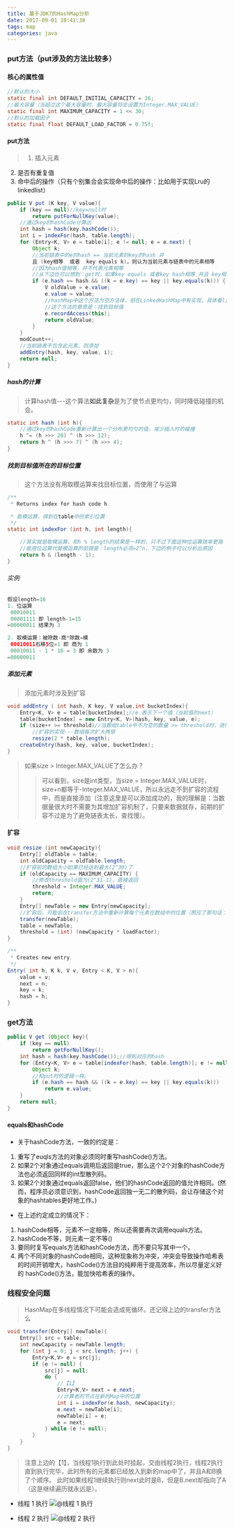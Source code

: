 ```yaml
---
title: 基于JDK7的HashMap分析
date: 2017-09-01 10:41:38
tags: map
categories: java
---
```


### put方法（put涉及的方法比较多）

#### 核心的属性值

```java
//默认的大小
static final int DEFAULT_INITIAL_CAPACITY = 16;
//最大容量（当超过这个最大容量时，最大容量将会设置为Integer.MAX_VALUE）
static final int MAXIMUM_CAPACITY = 1 << 30;
//默认的加载因子
static final float DEFAULT_LOAD_FACTOR = 0.75f;
```
#### put方法
>1. 插入元素
2. 是否有重复值
3. 命中后的操作（只有个别集合会实现命中后的操作：比如用于实现Lru的linkedlist）

```java
public V put (K key, V value){
    if (key == null)//key=null时
        return putForNullKey(value);
	//通过key的hashCode计算出
    int hash = hash(key.hashCode());
    int i = indexFor(hash, table.length);
    for (Entry<K, V> e = table[i]; e != null; e = e.next) {
        Object k;
        //当前链表中的e的hash == 当前元素的key的hash 并
        且 (key相等  或者  key equals k)，则认为当前元素与链表中的元素相等
        //因为hash值相等，并不代表元素相等
        //从下边也可以想到：get时，如果key equals 或者key hash相等 并且 key相等，则表明是所要get的key
        if (e.hash == hash && ((k = e.key) == key || key.equals(k))) {
            V oldValue = e.value;
            e.value = value;
            //hashMap中这个方法为空方法体，但在LinkedHashMap中有实现，具体看link的分析
			//这个方法的意思是：找到目标值
            e.recordAccess(this);
            return oldValue;
        }
    }
    modCount++;
	//当前链表不包含此元素，则添加
    addEntry(hash, key, value, i);
    return null;
}
```

##### hash的计算

>计算hash值---这个算法**如此复杂**是为了使节点更均匀，同时降低碰撞的机会。

```java
static int hash (int h){
    //通过key的hashCode重新计算出一个分布更均匀的值，减少插入时的碰撞
    h ^= (h >>> 20) ^ (h >>> 12);
    return h ^ (h >>> 7) ^ (h >>> 4);
}
```

##### 找到目标值所在的目标位置
>这个方法没有用取模运算来找目标位置，而使用了与运算

```java
/**
 * Returns index for hash code h.

 * 取模运算，得到在table中的索引位置
 */
static int indexFor (int h, int length){

    //其实就是取模运算，和h % length的结果是一样的，只不过下面这种位运算效率更高
    //能用位运算代替模运算的前提是：length必须=2^n，下边的例子可以分析出原因
    return h & (length - 1);
}
```
###### 实例

```java
假设length=16
1. 位运算
 00010011
 00001111 即 length-1=15
=00000011 结果为 3

2. 取模运算：被除数-商*除数=模
 00010011右移5位=1 即 商为 1
 00010011 - 1 * 16 = 3 即 余数为 3
=00000011
```

##### 添加元素
>添加元素时涉及到扩容

```java
void addEntry ( int hash, K key, V value,int bucketIndex){
    Entry<K, V> e = table[bucketIndex];//e 表示下一个值（当前值的next）
    table[bucketIndex] = new Entry<K, V>(hash, key, value, e);
    if (size++ >= threshold)//当数组table中不为空的数量 >= threshold时，进行扩容
        //扩容的实现---数组每次扩大两倍
        resize(2 * table.length);
	createEntry(hash, key, value, bucketIndex);
}
```
>如果size > Integer.MAX_VALUE了怎么办？
>>可以看到，size是int类型，当size = Integer.MAX_VALUE时，size+n都等于-Integer.MAX_VALUE，所以永远走不到扩容的流程中，而是直接添加（注意这里是可以添加成功的，我的理解是：当数据量很大时不需要为其增加扩容机制了，只要来数据就存，前期的扩容不过是为了避免链表太长，查找慢）。

#### 扩容

```java
void resize (int newCapacity){
    Entry[] oldTable = table;
    int oldCapacity = oldTable.length;
	//扩容前的数组大小如果已经达到最大(2^30)了
    if (oldCapacity == MAXIMUM_CAPACITY) {
		//修改threshold值为(2^31-1)，直接返回
        threshold = Integer.MAX_VALUE;
        return;
    }
    Entry[] newTable = new Entry[newCapacity];
	//扩容后，可能会在transfer方法中重新计算每个元素在数组中的位置（照应了那句话：此类不保证映射的顺序，特别是它不保证该顺序恒久不变。）
    transfer(newTable);
    table = newTable;
    threshold = (int) (newCapacity * loadFactor);
}

/**
 * Creates new entry.
 */
Entry( int h, K k, V v, Entry < K, V > n){
    value = v;
    next = n;
    key = k;
    hash = h;
}
```

### get方法

```java
public V get (Object key){
    if (key == null)
        return getForNullKey();
    int hash = hash(key.hashCode());//得到对应的hash
    for (Entry<K, V> e = table[indexFor(hash, table.length)]; e != null; e = e.next) {
        Object k;
        //和put时的逻辑一样。
        if (e.hash == hash && ((k = e.key) == key || key.equals(k)))
            return e.value;
    }
    return null;
}
```

#### equals和hashCode
* 关于hashCode方法，一致的约定是：
1. 重写了euqls方法的对象必须同时重写hashCode()方法。
2. 如果2个对象通过equals调用后返回是true，那么这个2个对象的hashCode方法也必须返回同样的int型散列码。
3. 如果2个对象通过equals返回false，他们的hashCode返回的值允许相同。(然而，程序员必须意识到，hashCode返回独一无二的散列码，会让存储这个对象的hashtables更好地工作。)
* 在上述约定成立的情况下：
1. hashCode相等，元素不一定相等，所以还需要再次调用equals方法。
2. hashCode不等，则元素一定不等()
3. 要同时复写equals方法和hashCode方法，而不要只写其中一个。
4. 两个不同对象的hashCode相同，这种现象称为冲突，冲突会导致操作哈希表的时间开销增大，hashCode()方法目的纯粹用于提高效率，所以尽量定义好的 hashCode()方法，能加快哈希表的操作。 

### 线程安全问题
>HasnMap在多线程情况下可能会造成死循环。还记得上边的transfer方法么

```java
void transfer(Entry[] newTable){
    Entry[] src = table;
    int newCapacity = newTable.length;
    for (int j = 0; j < src.length; j++) {
        Entry<K,V> e = src[j];
        if (e != null) {
            src[j] = null;
            do {
				//【1】
                Entry<K,V> next = e.next;
                //计算老的节点在新的Map中的位置
                int i = indexFor(e.hash, newCapacity);
                e.next = newTable[i];
                newTable[i] = e;
                e = next;
            } while (e != null);
        }
    }
}
```

>注意上边的【1】，当线程1执行到此处时挂起，交由线程2执行，线程2执行直到执行完毕，此时所有的元素都已经放入到新的map中了，并且A和B换了个顺序。
此时如果线程1继续执行则next此时是B，但是B.next却指向了A（这是继续遍历就永远是）。

* 线程 1 执行
![@线程 1 执行](./1564657580030.png)

* 线程 2 执行
![@线程 2 执行](./1564657591945.png)


